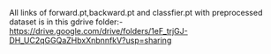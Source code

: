 All links of forward.pt,backward.pt and classfier.pt with preprocessed dataset is in this gdrive folder:-
https://drive.google.com/drive/folders/1eF_trjGJ-DH_UC2qGGQaZHbxXnbnnfkV?usp=sharing

